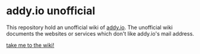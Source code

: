 # addy.io unofficial
This repository hold an unofficial wiki of [addy.io].
The unofficial wiki documents the websites or services
which don't like addy.io's mail address.

[take me to the wiki!][wiki]

[addy.io]: https://addy.io
[wiki]: https://github.com/GHolk/addy-io-unofficial/wiki

